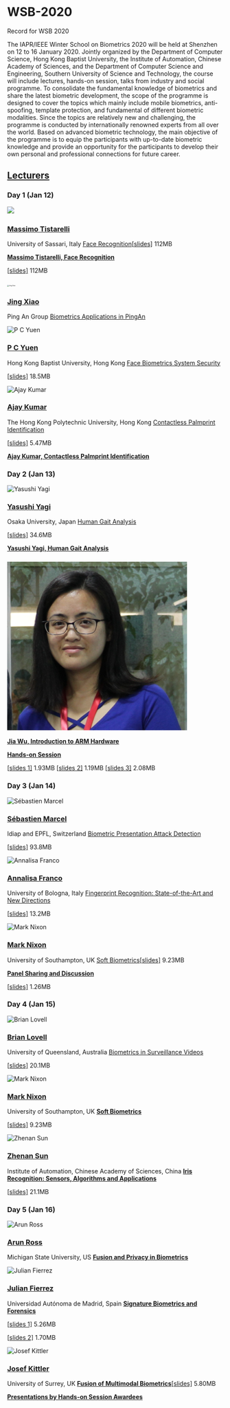 # WSB-2020
Record for WSB 2020

The IAPR/IEEE Winter School on Biometrics 2020 will be held at Shenzhen on 12 to 16 January 2020. Jointly organized by the Department of Computer Science, Hong Kong Baptist University, the Institute of Automation, Chinese Academy of Sciences, and the Department of Computer Science and Engineering, Southern University of Science and Technology, the course will include lectures, hands-on session, talks from industry and social programme. To consolidate the fundamental knowledge of biometrics and share the latest biometric development, the scope of the programme is designed to cover the topics which mainly include mobile biometrics, anti-spoofing, template protection, and fundamental of different biometric modalities. Since the topics are relatively new and challenging, the programme is conducted by internationally renowned experts from all over the world. Based on advanced biometric technology, the main objective of the programme is to equip the participants with up-to-date biometric knowledge and provide an opportunity for the participants to develop their own personal and professional connections for future career.



## [Lecturers]( https://www.comp.hkbu.edu.hk/wsb2020/lecturer.php )

### **Day 1** (Jan 12)

  <img  src="https://www.comp.hkbu.edu.hk/wsb2020/images/speakers/massimo-tistarelli.jpg" />  

### [Massimo Tistarelli](https://www.comp.hkbu.edu.hk/wsb2020/lecturer_details.php?lect_id=10)

University of Sassari, Italy
[Face Recognition](https://www.comp.hkbu.edu.hk/wsb2020/lecturer_details.php?lect_id=10)[[slides\]](https://www.comp.hkbu.edu.hk/wsb2020/slides/Massimo_Tistarelli.pdf) 112MB

 [**Massimo Tistarelli, Face Recognition**](https://www.comp.hkbu.edu.hk/wsb2020/lecturer_details.php?lect_id=10) 

[[slides\]](https://www.comp.hkbu.edu.hk/wsb2020/slides/Massimo_Tistarelli.pdf) 112MB



<img src="https://www.comp.hkbu.edu.hk/wsb2020/images/speakers/jing_xiao.jpg" alt="Jing Xiao" style="zoom:25%;" />

### [Jing Xiao](https://www.comp.hkbu.edu.hk/wsb2020/lecturer_details.php?lect_id=12)

Ping An Group
[Biometrics Applications in PingAn](https://www.comp.hkbu.edu.hk/wsb2020/lecturer_details.php?lect_id=12)



![P C Yuen](https://www.comp.hkbu.edu.hk/wsb2020/images/speakers/pcyuen.jpg)

### [P C Yuen](http://www.comp.hkbu.edu.hk/~pcyuen/)

Hong Kong Baptist University, Hong Kong
[Face Biometrics System Security](https://www.comp.hkbu.edu.hk/wsb2020/lecturer_details.php?lect_id=14)

[[slides\]](https://www.comp.hkbu.edu.hk/wsb2020/slides/PC_Yuen.pdf) 18.5MB



![Ajay Kumar](https://www.comp.hkbu.edu.hk/wsb2020/images/speakers/ajay-kumar.jpg)

### [Ajay Kumar](http://www.comp.polyu.edu.hk/~csajaykr)

The Hong Kong Polytechnic University, Hong Kong
[Contactless Palmprint Identification](https://www.comp.hkbu.edu.hk/wsb2020/lecturer_details.php?lect_id=4)

[[slides\]](https://www.comp.hkbu.edu.hk/wsb2020/slides/Ajay_Kumar.pdf) 5.47MB

[**Ajay Kumar, Contactless Palmprint Identification**](https://www.comp.hkbu.edu.hk/wsb2020/lecturer_details.php?lect_id=4)



### Day 2 (Jan 13)

![Yasushi Yagi](https://www.comp.hkbu.edu.hk/wsb2020/images/speakers/yasushi-yagi.jpg)

### [Yasushi Yagi](http://www.am.sanken.osaka-u.ac.jp/~yagi/)

Osaka University, Japan
[Human Gait Analysis](https://www.comp.hkbu.edu.hk/wsb2020/lecturer_details.php?lect_id=13)

[[slides\]](https://www.comp.hkbu.edu.hk/wsb2020/slides/Yasushi_Yagi.pdf) 34.6MB

[**Yasushi Yagi, Human Gait Analysis**](https://www.comp.hkbu.edu.hk/wsb2020/lecturer_details.php?lect_id=13)

### 

![jiawu](https://github.com/ChurchChen/WSB-2020/blob/master/img/jiawu.png)

[**Jia Wu, Introduction to ARM Hardware**](https://www.comp.hkbu.edu.hk/wsb2020/hands_on.php)

[**Hands-on Session**](https://www.comp.hkbu.edu.hk/wsb2020/hands_on.php)

 [[slides 1\]](https://www.comp.hkbu.edu.hk/wsb2020/slides/handson1.pdf) 1.93MB
[[slides 2\]](https://www.comp.hkbu.edu.hk/wsb2020/slides/handson2.pdf) 1.19MB
[[slides 3\]](https://www.comp.hkbu.edu.hk/wsb2020/slides/handson3.pdf) 2.08MB 



### **Day 3** (Jan 14)



![Sébastien Marcel](https://www.comp.hkbu.edu.hk/wsb2020/images/speakers/sebastien-marcel.jpg)

### [Sébastien Marcel](http://www.idiap.ch/~marcel)

Idiap and EPFL, Switzerland
[Biometric Presentation Attack Detection](https://www.comp.hkbu.edu.hk/wsb2020/lecturer_details.php?lect_id=6)

[[slides\]](https://www.comp.hkbu.edu.hk/wsb2020/slides/Sébastien_Marcel.pdf) 93.8MB

![Annalisa Franco](https://www.comp.hkbu.edu.hk/wsb2020/images/speakers/annalisa-franco.png)

### [Annalisa Franco](https://www.unibo.it/sitoweb/annalisa.franco/en)

University of Bologna, Italy
[Fingerprint Recognition: State-of-the-Art and New Directions](https://www.comp.hkbu.edu.hk/wsb2020/lecturer_details.php?lect_id=2)

[[slides\]](https://www.comp.hkbu.edu.hk/wsb2020/slides/Annalisa_Franco.pdf) 13.2MB



![Mark Nixon](https://www.comp.hkbu.edu.hk/wsb2020/images/speakers/mark-nixon.png)

### [Mark Nixon](https://www.ecs.soton.ac.uk/people/msn)

University of Southampton, UK
[Soft Biometrics](https://www.comp.hkbu.edu.hk/wsb2020/lecturer_details.php?lect_id=7)[[slides\]](https://www.comp.hkbu.edu.hk/wsb2020/slides/Mark_Nixon.pdf) 9.23MB

**[Panel Sharing and Discussion](https://www.comp.hkbu.edu.hk/wsb2020/panel_sharing.php)**

[[slides\]](https://www.comp.hkbu.edu.hk/wsb2020/slides/panel_sharing.pdf) 1.26MB



### **Day 4** (Jan 15)

![Brian Lovell](https://www.comp.hkbu.edu.hk/wsb2020/images/speakers/brian-lovell.jpg)

### [Brian Lovell](https://researchers.uq.edu.au/researcher/327)

University of Queensland, Australia
[Biometrics in Surveillance Videos](https://www.comp.hkbu.edu.hk/wsb2020/lecturer_details.php?lect_id=5)

[[slides\]](https://www.comp.hkbu.edu.hk/wsb2020/slides/Brian_Lovell.pdf) 20.1MB



![Mark Nixon](https://www.comp.hkbu.edu.hk/wsb2020/images/speakers/mark-nixon.png)

### [Mark Nixon](https://www.ecs.soton.ac.uk/people/msn)

University of Southampton, UK
[**Soft Biometrics**](https://www.comp.hkbu.edu.hk/wsb2020/lecturer_details.php?lect_id=7)

[[slides\]](https://www.comp.hkbu.edu.hk/wsb2020/slides/Mark_Nixon.pdf) 9.23MB





![Zhenan Sun](https://www.comp.hkbu.edu.hk/wsb2020/images/speakers/zhenan-sun.jpg)

### [Zhenan Sun](http://www.cbsr.ia.ac.cn/users/znsun/)

Institute of Automation, Chinese Academy of Sciences, China
[**Iris Recognition: Sensors, Algorithms and Applications**](https://www.comp.hkbu.edu.hk/wsb2020/lecturer_details.php?lect_id=9)

[[slides\]](https://www.comp.hkbu.edu.hk/wsb2020/slides/Zhenan_Sun.pdf) 21.1MB



### **Day 5** (Jan 16)

![Arun Ross](https://www.comp.hkbu.edu.hk/wsb2020/images/speakers/arun-ross.png)

### [Arun Ross](http://www.cse.msu.edu/~rossarun/)

Michigan State University, US
[**Fusion and Privacy in Biometrics**](https://www.comp.hkbu.edu.hk/wsb2020/lecturer_details.php?lect_id=8)



![Julian Fierrez](https://www.comp.hkbu.edu.hk/wsb2020/images/speakers/julian-fierrez.jpg)

### [Julian Fierrez](http://atvs.ii.uam.es/fierrez/)

Universidad Autónoma de Madrid, Spain
[**Signature Biometrics and Forensics**](https://www.comp.hkbu.edu.hk/wsb2020/lecturer_details.php?lect_id=1)

[[slides 1\]](https://www.comp.hkbu.edu.hk/wsb2020/slides/Julian_Fierrez_1.pdf) 5.26MB

[[slides 2\]](https://www.comp.hkbu.edu.hk/wsb2020/slides/Julian_Fierrez_2.pdf) 1.70MB



![Josef Kittler](https://www.comp.hkbu.edu.hk/wsb2020/images/speakers/josef-kittler.jpg)

### [Josef Kittler](https://www.surrey.ac.uk/people/josef-kittler)

University of Surrey, UK
[**Fusion of Multimodal Biometrics**](https://www.comp.hkbu.edu.hk/wsb2020/lecturer_details.php?lect_id=3)[[slides\]](https://www.comp.hkbu.edu.hk/wsb2020/slides/Josef_Kittler.pdf) 5.80MB



[**Presentations by Hands-on Session Awardees**](https://www.comp.hkbu.edu.hk/wsb2020/hands_on.php)


